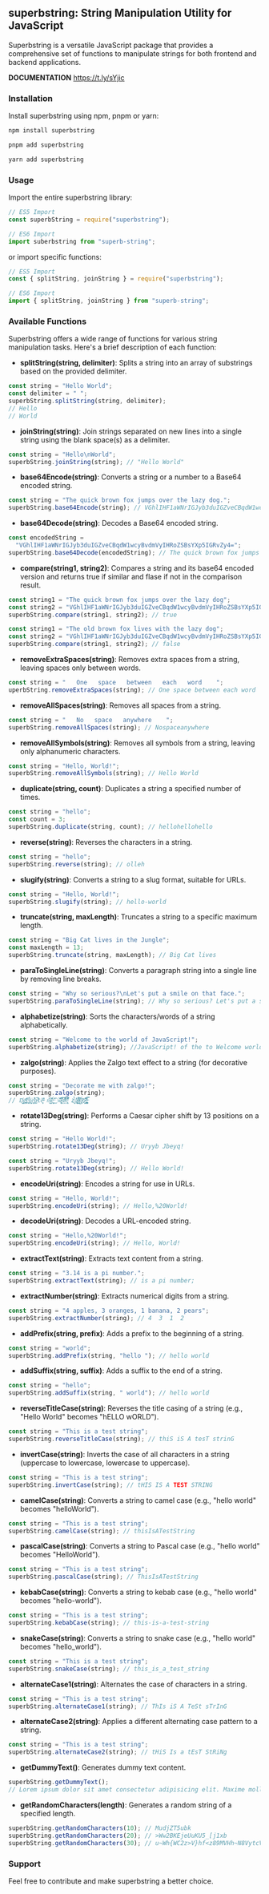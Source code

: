 ## superbstring: String Manipulation Utility for JavaScript

Superbstring is a versatile JavaScript package that provides a comprehensive set of functions to manipulate strings for both frontend and backend applications.

**DOCUMENTATION** https://t.ly/sYjic

### Installation

Install superbstring using npm, pnpm or yarn:

```bash
npm install superbstring
```

```bash
pnpm add superbstring
```

```bash
yarn add superbstring
```

### Usage

Import the entire superbstring library:

```javascript
// ES5 Import
const superbString = require("superbstring");

// ES6 Import
import suberbstring from "superb-string";
```

or import specific functions:

```javascript
// ES5 Import
const { splitString, joinString } = require("superbstring");

// ES6 Import
import { splitString, joinString } from "superb-string";
```

### Available Functions

Superbstring offers a wide range of functions for various string manipulation tasks. Here's a brief description of each function:

- **splitString(string, delimiter)**: Splits a string into an array of substrings based on the provided delimiter.

```javascript
const string = "Hello World";
const delimiter = " ";
superbString.splitString(string, delimiter);
// Hello
// World
```

- **joinString(string)**: Join strings separated on new lines into a single string using the blank space(s) as a delimiter.

```javascript
const string = "Hello\nWorld";
superbString.joinString(string); // "Hello World"
```

- **base64Encode(string)**: Converts a string or a number to a Base64 encoded string.

```javascript
const string = "The quick brown fox jumps over the lazy dog.";
superbString.base64Encode(string); // VGhlIHF1aWNrIGJyb3duIGZveCBqdW1wcyBvdmVyIHRoZSBsYXp5IGRvZy4=
```

- **base64Decode(string)**: Decodes a Base64 encoded string.

```javascript
const encodedString =
  "VGhlIHF1aWNrIGJyb3duIGZveCBqdW1wcyBvdmVyIHRoZSBsYXp5IGRvZy4=";
superbString.base64Decode(encodedString); // The quick brown fox jumps over the lazy dog.
```

- **compare(string1, string2)**: Compares a string and its base64 encoded version and returns true if similar and flase if not in the comparison result.

```javascript
const string1 = "The quick brown fox jumps over the lazy dog";
const string2 = "VGhlIHF1aWNrIGJyb3duIGZveCBqdW1wcyBvdmVyIHRoZSBsYXp5IGRvZy4";
superbString.compare(string1, string2); // true

const string1 = "The old brown fox lives with the lazy dog";
const string2 = "VGhlIHF1aWNrIGJyb3duIGZveCBqdW1wcyBvdmVyIHRoZSBsYXp5IGRvZy4";
superbString.compare(string1, string2); // false
```

- **removeExtraSpaces(string)**: Removes extra spaces from a string, leaving spaces only between words.

```javascript
const string = "   One   space   between   each   word    ";
uperbString.removeExtraSpaces(string); // One space between each word
```

- **removeAllSpaces(string)**: Removes all spaces from a string.

```javascript
const string = "   No   space   anywhere    ";
superbString.removeAllSpaces(string); // Nospaceanywhere
```

- **removeAllSymbols(string)**: Removes all symbols from a string, leaving only alphanumeric characters.

```javascript
const string = "Hello, World!";
superbString.removeAllSymbols(string); // Hello World
```

- **duplicate(string, count)**: Duplicates a string a specified number of times.

```javascript
const string = "hello";
const count = 3;
superbString.duplicate(string, count); // hellohellohello
```

- **reverse(string)**: Reverses the characters in a string.

```javascript
const string = "hello";
superbString.reverse(string); // olleh
```

- **slugify(string)**: Converts a string to a slug format, suitable for URLs.

```javascript
const string = "Hello, World!";
superbString.slugify(string); // hello-world
```

- **truncate(string, maxLength)**: Truncates a string to a specific maximum length.

```javascript
const string = "Big Cat lives in the Jungle";
const maxLength = 13;
superbString.truncate(string, maxLength); // Big Cat lives
```

- **paraToSingleLine(string)**: Converts a paragraph string into a single line by removing line breaks.

```javascript
const string = "Why so serious?\nLet's put a smile on that face.";
superbString.paraToSingleLine(string); // Why so serious? Let's put a smile on that face.
```

- **alphabetize(string)**: Sorts the characters/words of a string alphabetically.

```javascript
const string = "Welcome to the world of JavaScript!";
superbString.alphabetize(string); //JavaScript! of the to Welcome world
```

- **zalgo(string)**: Applies the Zalgo text effect to a string (for decorative purposes).

```javascript
const string = "Decorate me with zalgo!";
superbString.zalgo(string);
// D̡̳͔҉̬e͚̪ͫ̒̂̕͟c͋҉̤̥ͮǫ̻͍͕̍ŗ̵̧̜̣͈͓̓͛͌͜ͅą̴̶̓͆͘tě̴̶͓͕̓ͣ͊ͅ m̸̛̺͕͊̑͟͡è̶̮͔̫̓́̊͢͜͡ͅ w̴̷̵̢̞̥͆͗́̕̚͝͡ͅi͖͝͝tͮ͝͏̷̭͗̄̽͑h̢̧̤̼͋̏͑ͧ͆̽̽̉̒̎ z҉͕̘͉́̀͘͢a͎͛̍͏̸̶̢̛̮̯̞̬̮̋l̴̷͙ͯͭ̀͘͏̢̯̠͂̚͞g̖͓̤̍͗ͮ́ͅo͝҉̴̷̗͙̐̎͂͘҉͖͕͐͢!̶̧̡̼̪̟̙̥̪̮̿ͭ̅
```

- **rotate13Deg(string)**: Performs a Caesar cipher shift by 13 positions on a string.

```javascript
const string = "Hello World!";
superbString.rotate13Deg(string); // Uryyb Jbeyq!

const string = "Uryyb Jbeyq!";
superbString.rotate13Deg(string); // Hello World!
```

- **encodeUri(string)**: Encodes a string for use in URLs.

```javascript
const string = "Hello, World!";
superbString.encodeUri(string); // Hello,%20World!
```

- **decodeUri(string)**: Decodes a URL-encoded string.

```javascript
const string = "Hello,%20World!";
superbString.encodeUri(string); // Hello, World!
```

- **extractText(string)**: Extracts text content from a string.

```javascript
const string = "3.14 is a pi number.";
superbString.extractText(string); // is a pi number;
```

- **extractNumber(string)**: Extracts numerical digits from a string.

```javascript
const string = "4 apples, 3 oranges, 1 banana, 2 pears";
superbString.extractNumber(string); // 4  3  1  2
```

- **addPrefix(string, prefix)**: Adds a prefix to the beginning of a string.

```javascript
const string = "world";
superbString.addPrefix(string, "hello "); // hello world
```

- **addSuffix(string, suffix)**: Adds a suffix to the end of a string.

```javascript
const string = "hello";
superbString.addSuffix(string, " world"); // hello world
```

- **reverseTitleCase(string)**: Reverses the title casing of a string (e.g., "Hello World" becomes "hELLO wORLD").

```javascript
const string = "This is a test string";
superbString.reverseTitleCase(string); // thiS iS A tesT strinG
```

- **invertCase(string)**: Inverts the case of all characters in a string (uppercase to lowercase, lowercase to uppercase).

```javascript
const string = "This is a test string";
superbString.invertCase(string); // tHIS IS A TEST STRING
```

- **camelCase(string)**: Converts a string to camel case (e.g., "hello world" becomes "helloWorld").

```javascript
const string = "This is a test string";
superbString.camelCase(string); // thisIsATestString
```

- **pascalCase(string)**: Converts a string to Pascal case (e.g., "hello world" becomes "HelloWorld").

```javascript
const string = "This is a test string";
superbString.pascalCase(string); // ThisIsATestString
```

- **kebabCase(string)**: Converts a string to kebab case (e.g., "hello world" becomes "hello-world").

```javascript
const string = "This is a test string";
superbString.kebabCase(string); // this-is-a-test-string
```

- **snakeCase(string)**: Converts a string to snake case (e.g., "hello world" becomes "hello_world").

```javascript
const string = "This is a test string";
superbString.snakeCase(string); // this_is_a_test_string
```

- **alternateCase1(string)**: Alternates the case of characters in a string.

```javascript
const string = "This is a test string";
superbString.alternateCase1(string); // ThIs iS A TeSt sTrInG
```

- **alternateCase2(string)**: Applies a different alternating case pattern to a string.

```javascript
const string = "This is a test string";
superbString.alternateCase2(string); // tHiS Is a tEsT StRiNg
```

- **getDummyText()**: Generates dummy text content.

```javascript
superbString.getDummyText();
// Lorem ipsum dolor sit amet consectetur adipisicing elit. Maxime mollitia, molestiae quas vel sint commodi repudiandae consequuntur voluptatum laborum numquam blanditiis harum quisquam eius sed odit fugiat iusto fuga praesentium optio, eaque rerum! Provident similique accusantium nemo autem. Veritatis obcaecati tenetur iure eius earum ut molestias architecto voluptate aliquam nihil, eveniet aliquid culpa officia aut! Impedit sit sunt quaerat, odit, tenetur error, harum nesciunt ipsum debitis quas aliquid. Reprehenderit, quia. Quo neque error repudiandae fuga? Ipsa laudantium molestias eos sapiente officiis modi at sunt excepturi expedita sint? Sed quibusdam recusandae alias error harum maxime adipisci amet laborum. Perspiciatis minima nesciunt dolorem! Officiis iure rerum voluptates a cumque velit quibusdam sed amet tempora. Sit laborum ab, eius fugit doloribus tenetur fugiat, temporibus enim commodi iusto libero magni deleniti quod quam consequuntur! Commodi minima excepturi repudiandae velit hic maxime doloremque. Quaerat provident commodi consectetur veniam similique ad earum omnis ipsum saepe, voluptas, hic voluptates pariatur est explicabo fugiat, dolorum eligendi quam cupiditate excepturi mollitia maiores labore suscipit quas? Nulla, placeat. Voluptatem quaerat non architecto ab laudantium modi minima sunt esse temporibus sint culpa, recusandae aliquam numquam totam ratione voluptas quod exercitationem fuga. Possimus quis earum veniam quasi aliquam eligendi, placeat qui corporis!
```

- **getRandomCharacters(length)**: Generates a random string of a specified length.

```javascript
superbString.getRandomCharacters(10); // MudjZT5ubk
superbString.getRandomCharacters(20); // >Ww2BKEjeUuKU5_[j1xb
superbString.getRandomCharacters(30); // u~Wh{WC2z>V}hf<z89MVHh~N8VytcV
```

### Support

Feel free to contribute and make superbstring a better choice.
